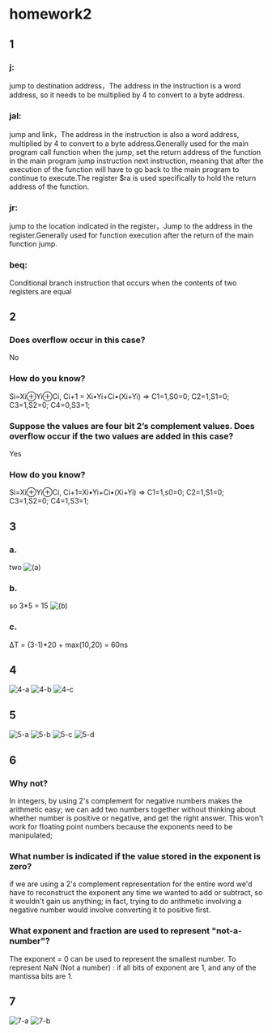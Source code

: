 # homework2

## 1
### j:
jump to destination address，The address in the instruction is a word address, so it needs to be multiplied by 4 to convert to a byte address.
### jal:
 jump and link，The address in the instruction is also a word address, multiplied by 4 to convert to a byte address.Generally used for the main program call function when the jump, set the return address of the function in the main program jump instruction next instruction, meaning that after the execution of the function will have to go back to the main program to continue to execute.The register $ra is used specifically to hold the return address of the function.
### jr:
 jump to the location indicated in the register，Jump to the address in the register.Generally used for function execution after the return of the main function jump.
### beq:
Conditional branch instruction that occurs when the contents of two registers are equal

## 2
### Does overflow occur in this case?
  No
### How do you know?
  Si=Xi⊕Yi⊕Ci, Ci+1 = Xi•Yi+Ci•(Xi+Yi)
  => C1=1,S0=0; C2=1,S1=0; C3=1,S2=0; C4=0,S3=1;
### Suppose the values are four bit 2’s complement values. Does overflow occur if the two values are added in this case?
  Yes
### How do you know?
  Si=Xi⊕Yi⊕Ci, Ci+1=Xi•Yi+Ci•(Xi+Yi)
  => C1=1,s0=0; C2=1,S1=0; C3=1,S2=0; C4=1,S3=1;

## 3
### a. 
  two
  ![(a)](https://github.com/lovejavaee/ece331/blob/homework2/images/3-a.png?raw=true)
### b.
  so 3*5 = 15
   ![(b)](https://github.com/lovejavaee/ece331/blob/homework2/images/3-b.png?raw=true)
### c.
  ΔT = (3-1)*20 + max(10,20) = 60ns
## 4
 ![4-a](https://github.com/lovejavaee/ece331/blob/homework2/images/4-a.png?raw=true)
 ![4-b](https://github.com/lovejavaee/ece331/blob/homework2/images/4-b.png?raw=true)
 ![4-c](https://github.com/lovejavaee/ece331/blob/homework2/images/4-c.png?raw=true)
## 5
![5-a](https://github.com/lovejavaee/ece331/blob/homework2/images/5-a.png?raw=true)
![5-b](https://github.com/lovejavaee/ece331/blob/homework2/images/5-b.png?raw=true)
![5-c](https://github.com/lovejavaee/ece331/blob/homework2/images/5-c.png?raw=true)
![5-d](https://github.com/lovejavaee/ece331/blob/homework2/images/5-d.png?raw=true)

## 6
### Why not?
In integers, by using 2's complement for negative numbers makes the arithmetic easy; 
we can add two numbers together without thinking about whether number is positive or negative, and get the right answer.
This won't work for floating point numbers because the exponents need to be manipulated; 
### What number is indicated if the value stored in the exponent is zero?
if we are using a 2's complement representation for the entire word we'd have to reconstruct the exponent any time we wanted to add or subtract, so it wouldn't gain us anything; in fact, trying to do arithmetic involving a negative number would involve converting it to positive first. 
### What exponent and fraction are used to represent "not-a-number"?
The exponent = 0 can be used to represent the smallest number.
To represent NaN (Not a number) : if all bits of exponent are 1, and any of the mantissa bits are 1.

## 7
![7-a](https://github.com/lovejavaee/ece331/blob/homework2/images/7-a.png?raw=true)
![7-b](https://github.com/lovejavaee/ece331/blob/homework2/images/7-b.png?raw=true)
